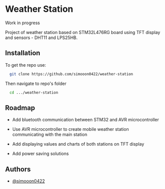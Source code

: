 
# Weather Station

Work in progress

Project of weather station based on STM32L476RG board using TFT display and sensors - DHT11 and LPS25HB. 
## Installation

To get the repo use:

```bash
  git clone https://github.com/simooon0422/weather-station
```
Then navigate to repo's folder
```bash
  cd .../weather-station
```
## Roadmap

- Add bluetooth communication between STM32 and AVR microcontroller

- Use AVR microcontroller to create mobile weather station communicating with the main station

- Add displaying values and charts of both stations on TFT display

- Add power saving solutions


## Authors

- [@simooon0422](https://github.com/simooon0422)

